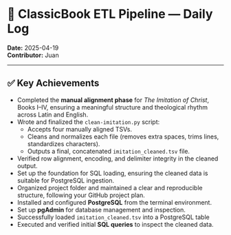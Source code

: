 # 📘 ClassicBook ETL Pipeline — Daily Log  
**Date:** 2025-04-19  
**Contributor:** Juan  

---

## ✅ Key Achievements

- Completed the **manual alignment phase** for *The Imitation of Christ*, Books I–IV, ensuring a meaningful structure and theological rhythm across Latin and English.
- Wrote and finalized the `clean-imitation.py` script:
  - Accepts four manually aligned TSVs.
  - Cleans and normalizes each file (removes extra spaces, trims lines, standardizes characters).
  - Outputs a final, concatenated `imitation_cleaned.tsv` file.
- Verified row alignment, encoding, and delimiter integrity in the cleaned output.
- Set up the foundation for SQL loading, ensuring the cleaned data is suitable for PostgreSQL ingestion.
- Organized project folder and maintained a clear and reproducible structure, following your GitHub project plan.
- Installed and configured **PostgreSQL** from the terminal environment.
- Set up **pgAdmin** for database management and inspection.
- Successfully loaded `imitation_cleaned.tsv` into a PostgreSQL table
- Executed and verified initial **SQL queries** to inspect the cleaned data.


